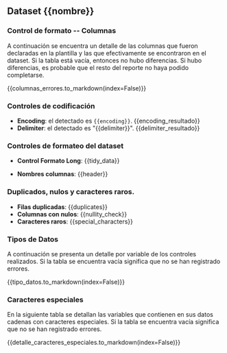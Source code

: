 

## Dataset {{nombre}} 

### Control de formato -- Columnas


A continuación se encuentra un detalle de las columnas que fueron declaradas en la plantilla y las que efectivamente
se encontraron en el dataset. Si la tabla está vacía, entonces no hubo diferencias.
Si hubo diferencias, es probable que el resto del reporte no haya podido completarse.

{{columnas_errores.to_markdown(index=False)}}

### Controles de codificación

*   **Encoding**: el detectado es `{{encoding}}`. {{encoding_resultado}}
*   **Delimiter**: el detectado es "{{delimiter}}". {{delimiter_resultado}}

### Controles de formateo del dataset

*   **Control Formato Long**: {{tidy_data}}

*   **Nombres columnas**: {{header}}

### Duplicados, nulos y caracteres raros. 

*   **Filas duplicadas**: {{duplicates}}
*   **Columnas con nulos**: {{nullity_check}}
*   **Caracteres raros**: {{special_characters}}

### Tipos de Datos 

A continuación se presenta un detalle por variable de los controles realizados. 
Si la tabla se encuentra vacía significa que no se han registrado errores. 

{{tipo_datos.to_markdown(index=False)}}


### Caracteres especiales 

En la siguiente tabla se detallan las variables que contienen en sus datos cadenas con caracteres especiales.
Si la tabla se encuentra vacía significa que no se han registrado errores.  

{{detalle_caracteres_especiales.to_markdown(index=False)}}


